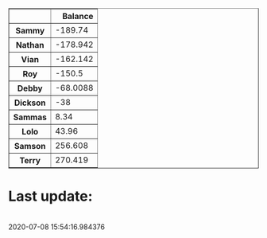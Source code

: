 <table border="1" class="dataframe">
  <thead>
    <tr style="text-align: right;">
      <th></th>
      <th>Balance</th>
    </tr>
  </thead>
  <tbody>
    <tr>
      <th>Sammy</th>
      <td>-189.74</td>
    </tr>
    <tr>
      <th>Nathan</th>
      <td>-178.942</td>
    </tr>
    <tr>
      <th>Vian</th>
      <td>-162.142</td>
    </tr>
    <tr>
      <th>Roy</th>
      <td>-150.5</td>
    </tr>
    <tr>
      <th>Debby</th>
      <td>-68.0088</td>
    </tr>
    <tr>
      <th>Dickson</th>
      <td>-38</td>
    </tr>
    <tr>
      <th>Sammas</th>
      <td>8.34</td>
    </tr>
    <tr>
      <th>Lolo</th>
      <td>43.96</td>
    </tr>
    <tr>
      <th>Samson</th>
      <td>256.608</td>
    </tr>
    <tr>
      <th>Terry</th>
      <td>270.419</td>
    </tr>
  </tbody>
</table><H1>Last update:</h1><br>2020-07-08 15:54:16.984376